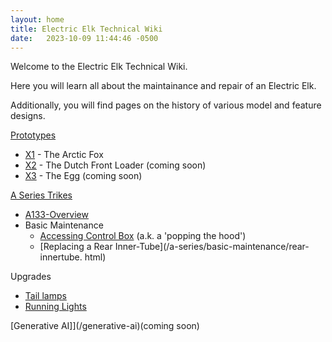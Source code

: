 ```yaml
---
layout: home
title: Electric Elk Technical Wiki
date:   2023-10-09 11:44:46 -0500
---
```


Welcome to the Electric Elk Technical Wiki. 

Here you will learn all about the maintainance and repair of an Electric Elk.

Additionally, you will find pages on the history of various model and feature designs.

[Prototypes](/prototypes)
* [X1](/prototypes/x1.html) - The Arctic Fox
* [X2](/prototypes/x2.html) - The Dutch Front Loader (coming soon)
* [X3](/prototypes/x3.html) - The Egg (coming soon)

[A Series Trikes](/a-series)
* [A133-Overview](/a-series/a133.html)
* Basic Maintenance
  * [Accessing Control Box](/a-series/basic-maintenance/control-box.html) (a.k.
    a 'popping 
  the hood')
  * [Replacing a Rear Inner-Tube](/a-series/basic-maintenance/rear-innertube.
    html)
  
Upgrades
* [Tail lamps](/a-series/upgrades/tail-lamps.html) 
* [Running Lights](/a-series/upgrades/running-lights.html)


[Generative AI]](/generative-ai)(coming soon)
